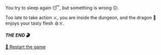  You try to sleep again 😴, but something is wrong 😕.

  Too late to take action ⚔️, you are inside the dungeon, and the dragon 🐉 enjoys your tasty flesh 🩸☠️.

 ***THE END 🎬***

[🔄 Restart the game](../begin-journey.md)